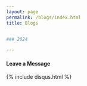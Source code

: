 ```yaml
---
layout: page
permalink: /blogs/index.html
title: Blogs


### 2024

---
```


#### Leave a Message



{% include disqus.html %} 

<br><br>

<div style="width: 200px; height: 200px;">
    <script type="text/javascript" id="clstr_globe" src="//clustrmaps.com/globe.js?d=SKBNmedRRQ9n4KuuVDMP6zzHVrFg-OCBRBI6DNi8mzk"></script>
</div>

















